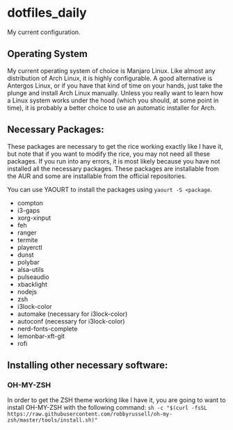 # dotfiles_daily
My current configuration.

## Operating System
My current operating system of choice is Manjaro Linux. Like almost 
any distribution of Arch Linux, it is highly configurable. A good alternative is
Antergos Linux, or if you have that kind of time on your hands, just take the 
plunge and install Arch Linux manually. Unless you really want to learn 
how a Linux system works under the hood (which you should, at some point in time), it is probably a better choice to use an automatic installer for Arch.

## Necessary Packages:
These packages are necessary to get the rice working exactly like I have it, but 
note that if you want to modify the rice, you may not need all these packages.
If you run into any errors, it is most likely because you have not installed 
all the necessary packages. These packages are installable from the AUR and 
some are installable from the official repositories. 

You can use YAOURT to install the packages using `yaourt -S <package`.
* compton 
* i3-gaps 
* xorg-xinput 
* feh
* ranger
* termite
* playerctl
* dunst
* polybar
* alsa-utils
* pulseaudio
* xbacklight
* nodejs
* zsh
* i3lock-color
* automake (necessary for i3lock-color)
* autoconf (necessary for i3lock-color)
* nerd-fonts-complete
* lemonbar-xft-git
* rofi
## Installing other necessary software:
### OH-MY-ZSH
In order to get the ZSH theme working like I have it, you are going to want 
to install OH-MY-ZSH with the following command: ```sh -c "$(curl -fsSL https://raw.githubusercontent.com/robbyrussell/oh-my-zsh/master/tools/install.sh)"```
